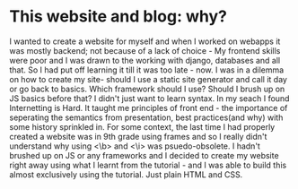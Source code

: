 # This website and blog: why?

I wanted to create a website for myself and when I worked on webapps it was mostly backend; not because of a lack of choice - My frontend skills were poor and I was drawn to the working with django, databases and all that. So I had put off learning it till it was too late - now. I was in a dilemma on how to create my site- should I use a static site generator and call it day or go back to basics. Which framework should I use? Should I brush up on JS basics before that? I didn't just want to learn syntax. In my seach I found Internetting is Hard. It taught me principles of front end - the importance of seperating the semantics from presentation, best practices(and why) with some history sprinkled in. For some context, the last time I had properly created a website was in 9th grade using frames and so I really didn't understand why using <\b> and <\i> was psuedo-obsolete. I hadn't brushed up on JS or any frameworks and I decided to create my website right away using what I learnt from the tutorial - and I was able to build this almost exclusively using the tutorial. Just plain HTML and CSS.